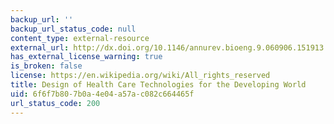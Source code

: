```yaml
---
backup_url: ''
backup_url_status_code: null
content_type: external-resource
external_url: http://dx.doi.org/10.1146/annurev.bioeng.9.060906.151913
has_external_license_warning: true
is_broken: false
license: https://en.wikipedia.org/wiki/All_rights_reserved
title: Design of Health Care Technologies for the Developing World
uid: 6f6f7b80-7b0a-4e04-a57a-c082c664465f
url_status_code: 200
---
```

